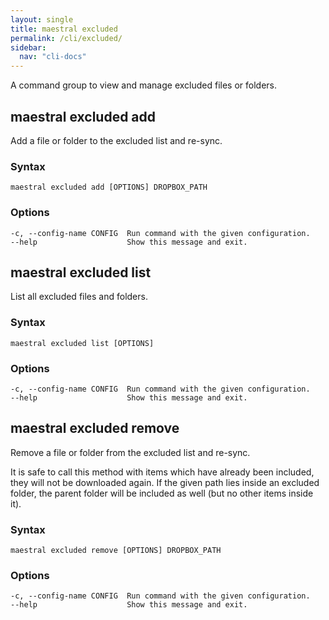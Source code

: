 ```yaml
---
layout: single
title: maestral excluded
permalink: /cli/excluded/
sidebar:
  nav: "cli-docs"
---
```


A command group to view and manage excluded files or folders.

## maestral excluded add

Add a file or folder to the excluded list and re-sync.

### Syntax

```
maestral excluded add [OPTIONS] DROPBOX_PATH
```

### Options

```
-c, --config-name CONFIG  Run command with the given configuration.
--help                    Show this message and exit.
```

## maestral excluded list

List all excluded files and folders.

### Syntax

```
maestral excluded list [OPTIONS]
```

### Options

```
-c, --config-name CONFIG  Run command with the given configuration.
--help                    Show this message and exit.
```

## maestral excluded remove

Remove a file or folder from the excluded list and re-sync.

It is safe to call this method with items which have already been included, they will
not be downloaded again. If the given path lies inside an excluded folder, the parent
folder will be included as well (but no other items inside it).


### Syntax

```
maestral excluded remove [OPTIONS] DROPBOX_PATH
```

### Options

```
-c, --config-name CONFIG  Run command with the given configuration.
--help                    Show this message and exit.
```